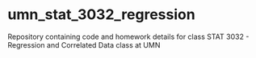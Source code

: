 # umn_stat_3032_regression
Repository containing code and homework details for class STAT 3032 - Regression and Correlated Data class at UMN
